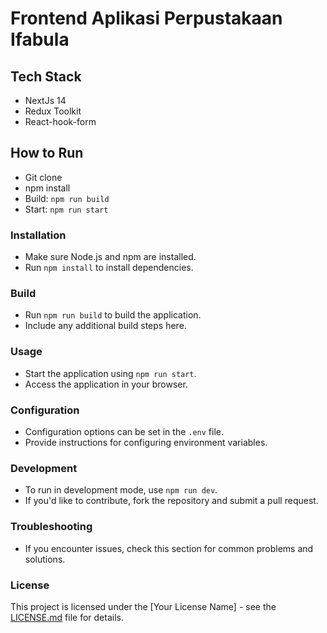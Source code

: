 # Frontend Aplikasi Perpustakaan Ifabula

## Tech Stack

- NextJs 14
- Redux Toolkit
- React-hook-form

## How to Run

- Git clone
- npm install
- Build: `npm run build`
- Start: `npm run start`

### Installation

- Make sure Node.js and npm are installed.
- Run `npm install` to install dependencies.

### Build

- Run `npm run build` to build the application.
- Include any additional build steps here.

### Usage

- Start the application using `npm run start`.
- Access the application in your browser.

### Configuration

- Configuration options can be set in the `.env` file.
- Provide instructions for configuring environment variables.

### Development

- To run in development mode, use `npm run dev`.
- If you'd like to contribute, fork the repository and submit a pull request.

### Troubleshooting

- If you encounter issues, check this section for common problems and solutions.

### License

This project is licensed under the [Your License Name] - see the [LICENSE.md](LICENSE.md) file for details.
